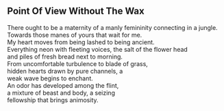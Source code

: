 Point Of View Without The Wax
-----------------------------
There ought to be a maternity of a manly femininity connecting in a jungle.  
Towards those manes of yours that wait for me.  
My heart moves from being lashed to being ancient.  
Everything neon with fleeting voices, the salt of the flower head  
and piles of fresh bread next to morning.  
From uncomfortable turbulence to blade of grass,  
hidden hearts drawn by pure channels, a  
weak wave begins to enchant.  
An odor has developed among the flint,  
a mixture of beast and body, a seizing  
fellowship that brings animosity.  
